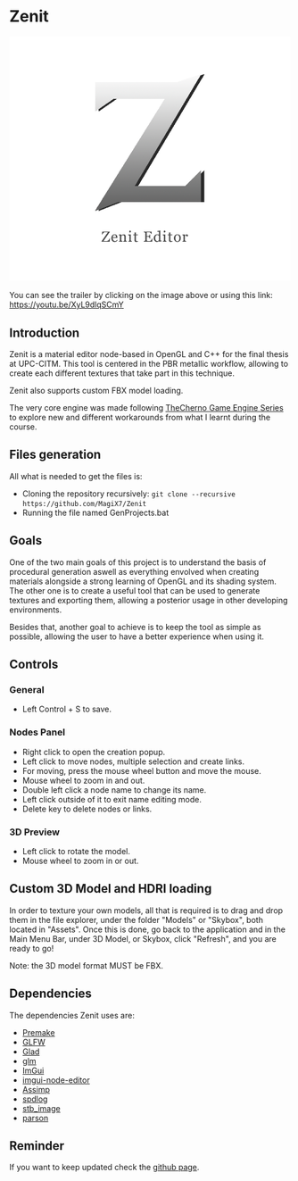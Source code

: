 # Zenit

[![Click to see the trailer](https://github.com/MagiX7/Zenit/blob/main/Logo/Zenit%20Logo.png)](https://youtu.be/XyL9dlqSCmY)

You can see the trailer by clicking on the image above or using this link: https://youtu.be/XyL9dlqSCmY

## Introduction

Zenit is a material editor node-based in OpenGL and C++ for the final thesis at UPC-CITM.
This tool is centered in the PBR metallic workflow, allowing to create each different textures that take part in this technique.

Zenit also supports custom FBX model loading.

The very core engine was made following [TheCherno Game Engine Series](https://www.youtube.com/playlist?list=PLlrATfBNZ98dC-V-N3m0Go4deliWHPFwT)
to explore new and different workarounds from what I learnt during the course.

## Files generation

All what is needed to get the files is:
  - Cloning the repository recursively: ```git clone --recursive https://github.com/MagiX7/Zenit```
  - Running the file named GenProjects.bat

## Goals

One of the two main goals of this project is to understand the basis of procedural generation aswell as everything envolved when creating materials alongside a strong learning of OpenGL and its shading system.
The other one is to create a useful tool that can be used to generate textures and exporting them, allowing a posterior usage in other developing environments.

Besides that, another goal to achieve is to keep the tool as simple as possible, allowing the user to have a better experience when using it.


## Controls

### General
- Left Control + S to save.

### Nodes Panel
- Right click to open the creation popup.
- Left click to move nodes, multiple selection and create links.
- For moving, press the mouse wheel button and move the mouse.
- Mouse wheel to zoom in and out.
- Double left click a node name to change its name.
- Left click outside of it to exit name editing mode.
- Delete key to delete nodes or links.

### 3D Preview
- Left click to rotate the model.
- Mouse wheel to zoom in or out.

## Custom 3D Model and HDRI loading
In order to texture your own models, all that is required is to drag and drop them in the file explorer, under the folder "Models" or "Skybox", both located in "Assets".
Once this is done, go back to the application and in the Main Menu Bar, under 3D Model, or Skybox, click "Refresh", and you are ready to go!

Note: the 3D model format MUST be FBX.

## Dependencies

The dependencies Zenit uses are:
  - [Premake](https://premake.github.io/)
  - [GLFW](https://www.glfw.org/)
  - [Glad](https://glad.dav1d.de/)
  - [glm](https://github.com/g-truc/glm)
  - [ImGui](https://github.com/ocornut/imgui)
  - [imgui-node-editor](https://github.com/thedmd/imgui-node-editor)
  - [Assimp](https://github.com/assimp/assimp)
  - [spdlog](https://github.com/gabime/spdlog)
  - [stb_image](https://github.com/nothings/stb)
  - [parson](https://github.com/kgabis/parson)


## Reminder

If you want to keep updated check the [github page](https://github.com/MagiX7/Zenit).


